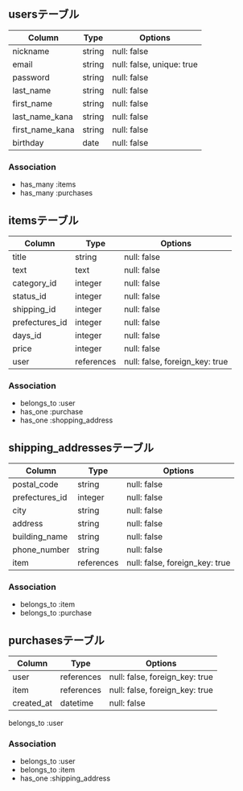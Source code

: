 ## usersテーブル

| Column          | Type   | Options                   |
| --------------- | ------ | --------------------------|
| nickname        | string | null: false               | #ニックネーム
| email           | string | null: false, unique: true | #メールアドレス
| password        | string | null: false               | #パスワード
| last_name       | string | null: false               | #お名前(全角) 苗字
| first_name      | string | null: false               | #お名前(全角) 名前
| last_name_kana  | string | null: false               | #お名前カナ(全角) 苗字
| first_name_kana | string | null: false               | #お名前カナ(全角) 名前
| birthday        | date   | null: false               | #生年月日

### Association
- has_many :items
- has_many :purchases

## itemsテーブル

| Column         | Type       | Options                        |
| -------------- | ---------- | ------------------------------ |
| title          | string     | null: false                    | #商品名
| text           | text       | null: false                    | #商品の説明
| category_id    | integer    | null: false                    | #カテゴリー
| status_id      | integer    | null: false                    | #商品の状態
| shipping_id    | integer    | null: false                    | #配送料の負担
| prefectures_id | integer    | null: false                    | #発送元の地域（都道府県）
| days_id        | integer    | null: false                    | #発送までの日数
| price          | integer    | null: false                    | #価格
| user           | references | null: false, foreign_key: true |

### Association
- belongs_to :user
- has_one :purchase
- has_one :shopping_address

## shipping_addressesテーブル

| Column         | Type       | Options                        |
| -------------- | ---------- | ------------------------------ |
| postal_code    | string     | null: false                    | #郵便番号 ※ハイフンあり
| prefectures_id | integer    | null: false                    | #都道府県
| city           | string     | null: false                    | #市区町村
| address        | string     | null: false                    | #番地
| building_name  | string     | null: false                    | #建物名
| phone_number   | string     | null: false                    | #電話番号 ※ハイフンあり
| item           | references | null: false, foreign_key: true |

### Association
- belongs_to :item
- belongs_to :purchase

## purchasesテーブル

| Column     | Type       | Options                        |
| ---------- | ---------- | ------------------------------ |
| user       | references | null: false, foreign_key: true |
| item       | references | null: false, foreign_key: true |
| created_at | datetime   | null: false                    |
belongs_to :user
### Association
- belongs_to :user
- belongs_to :item
- has_one :shipping_address